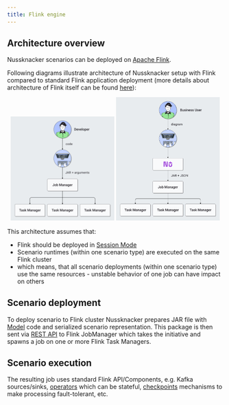 ```yaml
---
title: Flink engine
---
```


## Architecture overview

Nussknacker scenarios can be deployed on [Apache Flink](https://flink.apache.org/).

Following diagrams illustrate architecture of Nussknacker setup with Flink compared to standard Flink application 
deployment (more details about architecture of Flink itself can be found
[here](https://nightlies.apache.org/flink/flink-docs-stable/docs/concepts/flink-architecture/)):

<p align="center">
  <img src="img/flink_simple.png" alt="" width="48%" />
  <img src="img/nu_flink_simple.png" alt="" width="48%" />
</p>

This architecture assumes that:
* Flink should be deployed in [Session Mode](https://nightlies.apache.org/flink/flink-docs-stable/docs/deployment/overview/#session-mode)
* Scenario runtimes (within one scenario type) are executed on the same Flink cluster
* which means, that all scenario deployments (within one scenario type) use the same resources - unstable behavior of 
one job can have impact on others

## Scenario deployment

To deploy scenario to Flink cluster Nussknacker prepares JAR file with [Model](../GLOSSARY.md#model) code and 
serialized scenario representation. This package is then sent via 
[REST API](https://nightlies.apache.org/flink/flink-docs-stable/docs/ops/rest_api/) to Flink JobManager which takes 
the initiative and spawns a job on one or more Flink Task Managers.

## Scenario execution

The resulting job uses standard Flink API/Components, e.g. Kafka sources/sinks, 
[operators](https://nightlies.apache.org/flink/flink-docs-stable/docs/dev/datastream/operators/overview/#operators) 
which can be stateful, [checkpoints](https://nightlies.apache.org/flink/flink-docs-stable/docs/dev/datastream/fault-tolerance/checkpointing/) 
mechanisms to make processing fault-tolerant, etc.
